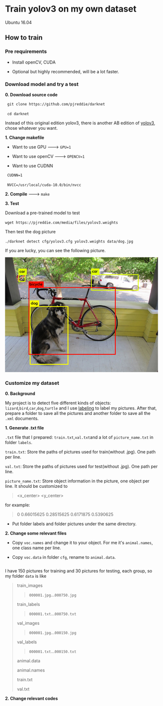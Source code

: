 # Train yolov3 on my own dataset
Ubuntu 16.04
## How to train
### Pre requirements

* Install openCV, CUDA

* Optional but highly recommended, will be a lot faster.
### Download model and try a test
**0. Download source code**

```
 git clone https://github.com/pjreddie/darknet
 
 cd darknet
```

Instead of this original edition yolov3, there is another AB edition of [yolov3](https://github.com/AlexeyAB/darknet), chose whatever you want.

**1. Change makefile**

* Want to use GPU  --->   `GPU=1`

* Want to use openCV   --->   `OPENCV=1`

* Want to use CUDNN

```
 CUDNN=1
 
 NVCC=/usr/local/cuda-10.0/bin/nvcc
```

**2. Compile**  --->   `make`

**3. Test**

Download a pre-trained model to test

`wget https://pjreddie.com/media/files/yolov3.weights`

Then test the dog picture

`./darknet detect cfg/yolov3.cfg yolov3.weights data/dog.jpg`

If you are lucky, you can see the following picture.

![dog_picture](https://github.com/Pengchengzhi/Yolov3_Own-dataset/blob/master/images/dog_predictions.jpg)

### Customize my dataset

**0. Background**

My project is to detect five different kinds of objects: `lizard`,`bird`,`car`,`dog`,`turtle` and I use [labeling](https://github.com/tzutalin/labelImg) to label my pictures. After that, prepare a folder to save all the pictures and another folder to save all the `.xml` documents.

**1. Generate .txt file**

 `.txt` file that I prepared: `train.txt`,`val.txt`and a lot of `picture_name.txt` in folder `labels`.

`train.txt`: Store the paths of pictures used for train(without .jpg). One path per line.

`val.txt`: Store the paths of pictures used for test(without .jpg). One path per line.

`picture_name.txt`: Store object information in the picture, one object per line. It should be customized to 

>  <object-class> <x_center> <y_center> <width> <height>

for example:

> 0 0.66015625 0.28515625 0.6171875 0.5390625

* Put folder labels and folder pictures under the same directory.

**2. Change some relevant files**
* Copy `voc.names` and change it to your object. For me it's `animal.names`, one class name per line.

* Copy `voc.data` in folder `cfg`, rename to `animal.data`.
```
```

I have 150 pictures for training and 30 pictures for testing, each group, so my folder `data` is like 

>train_images
>>`000001.jpg`...`000750.jpg`
>
>train_labels
>>`000001.txt`...`000750.txt`
>
>val_images
>>`000001.jpg`...`000150.jpg`
>
>val_labels
>>`000001.txt`...`000150.txt`
>
>animal.data
>
>animal.names
>
>train.txt
>
>val.txt

**2. Change relevant codes**




